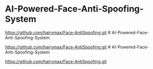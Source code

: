 ﻿# AI-Powered-Face-Anti-Spoofing-System

https://github.com/hairymax/Face-AntiSpoofing.git
﻿# AI-Powered-Face-Anti-Spoofing-System

https://github.com/hairymax/Face-AntiSpoofing.git
﻿# AI-Powered-Face-Anti-Spoofing-System

https://github.com/hairymax/Face-AntiSpoofing.git
